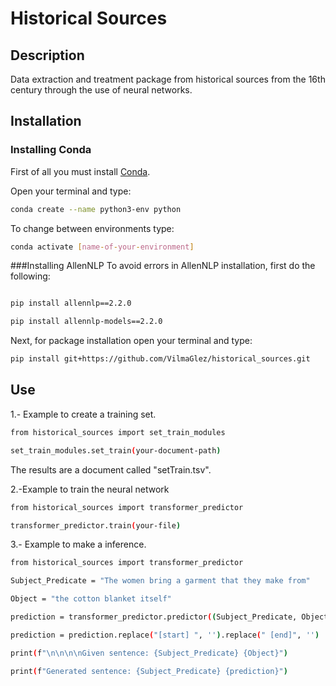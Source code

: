 # Historical Sources
## Description

Data extraction and treatment package from historical sources from the 16th century through the use of neural networks.

## Installation

### Installing Conda

First of all you must install [Conda](https://www.anaconda.com/products/distribution).

Open your terminal and type:

```sh
conda create --name python3-env python
```
To change between environments type:

```sh
conda activate [name-of-your-environment]
```
###Installing AllenNLP
To avoid errors in AllenNLP installation, first do the following:

 
```sh

pip install allennlp==2.2.0

```

```sh
pip install allennlp-models==2.2.0
```
Next, for package installation open your terminal and type:

```sh 
pip install git+https://github.com/VilmaGlez/historical_sources.git
```

## Use 

1.- Example to create a training set. 

```sh 
from historical_sources import set_train_modules

set_train_modules.set_train(your-document-path)

```

The results are a document called "setTrain.tsv".

2.-Example to train the neural network

```sh
from historical_sources import transformer_predictor

transformer_predictor.train(your-file)

```

3.- Example to make a inference.

```sh 
from historical_sources import transformer_predictor

Subject_Predicate = "The women bring a garment that they make from"

Object = "the cotton blanket itself"

prediction = transformer_predictor.predictor((Subject_Predicate, Object))

prediction = prediction.replace("[start] ", '').replace(" [end]", '')

print(f"\n\n\n\nGiven sentence: {Subject_Predicate} {Object}")

print(f"Generated sentence: {Subject_Predicate} {prediction}")

```




